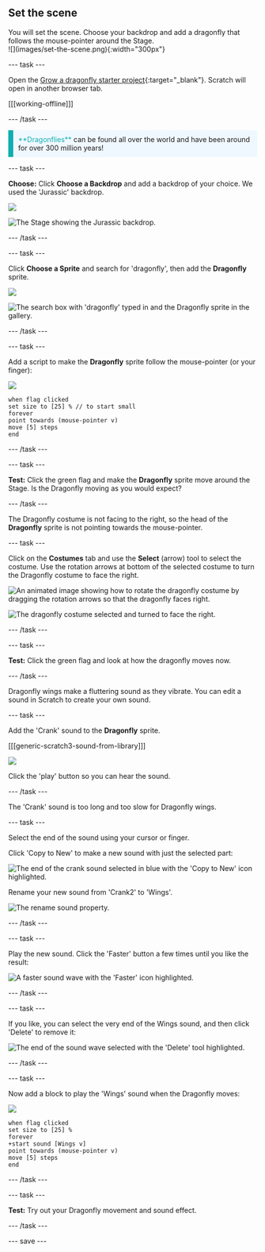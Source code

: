 ## Set the scene

<div style="display: flex; flex-wrap: wrap">
<div style="flex-basis: 200px; flex-grow: 1; margin-right: 15px;">
You will set the scene. Choose your backdrop and add a dragonfly that follows the mouse-pointer around the Stage.
</div>
<div>
![](images/set-the-scene.png){:width="300px"}
</div>
</div>

--- task ---

Open the [Grow a dragonfly starter project](https://scratch.mit.edu/projects/535695413/editor){:target="_blank"}. Scratch will open in another browser tab.

[[[working-offline]]]

--- /task ---

<p style="border-left: solid; border-width:10px; border-color: #0faeb0; background-color: aliceblue; padding: 10px;">
<span style="color: #0faeb0">**Dragonflies**</span> can be found all over the world and have been around for over 300 million years!</p>

--- task ---

**Choose:** Click **Choose a Backdrop** and add a backdrop of your choice. We used the 'Jurassic' backdrop.

![](images/choose-backdrop-icon.png)

![The Stage showing the Jurassic backdrop.](images/Jurassic-backdrop.png)

--- /task ---

--- task ---

Click **Choose a Sprite** and search for 'dragonfly', then add the **Dragonfly** sprite.

![](images/choose-sprite-icon.png)

![The search box with 'dragonfly' typed in and the Dragonfly sprite in the gallery.](images/dragonfly-search.png)

--- /task ---

--- task ---

Add a script to make the **Dragonfly** sprite follow the mouse-pointer (or your finger):

![](images/dragonfly-icon.png)

```blocks3
when flag clicked
set size to [25] % // to start small
forever
point towards (mouse-pointer v)
move [5] steps
end
```
--- /task ---

--- task ---

**Test:** Click the green flag and make the **Dragonfly** sprite move around the Stage. Is the Dragonfly moving as you would expect?

--- /task ---

The Dragonfly costume is not facing to the right, so the head of the **Dragonfly** sprite is not pointing towards the mouse-pointer.

--- task ---

Click on the **Costumes** tab and use the **Select** (arrow) tool to select the costume. Use the rotation arrows at bottom of the selected costume to turn the Dragonfly costume to face the right.

![An animated image showing how to rotate the dragonfly costume by dragging the rotation arrows so that the dragonfly faces right.](images/rotated-costume.gif)

![The dragonfly costume selected and turned to face the right.](images/rotated-costume.png)

--- /task ---

--- task ---

**Test:** Click the green flag and look at how the dragonfly moves now.

--- /task ---

Dragonfly wings make a fluttering sound as they vibrate. You can edit a sound in Scratch to create your own sound.

--- task ---

Add the 'Crank' sound to the **Dragonfly** sprite.

[[[generic-scratch3-sound-from-library]]]

![](images/crank-sound-editor.png)

Click the 'play' button so you can hear the sound.

--- /task ---

The 'Crank' sound is too long and too slow for Dragonfly wings.

--- task ---

Select the end of the sound using your cursor or finger.

Click 'Copy to New' to make a new sound with just the selected part:

![The end of the crank sound selected in blue with the 'Copy to New' icon highlighted.](images/crank-copy-end.png)

Rename your new sound from 'Crank2' to 'Wings'.

![The rename sound property.](images/crank-wings-sound.png) 

--- /task ---

--- task ---

Play the new sound. Click the 'Faster' button a few times until you like the result:

![A faster sound wave with the 'Faster' icon highlighted.](images/wings-faster.png)

--- /task ---

--- task ---

If you like, you can select the very end of the Wings sound, and then click 'Delete' to remove it:

![The end of the sound wave selected with the 'Delete' tool highlighted.](images/wings-shorter.png)

--- /task ---

--- task ---

Now add a block to play the 'Wings' sound when the Dragonfly moves:

![](images/dragonfly-icon.png)

```blocks3
when flag clicked
set size to [25] %
forever
+start sound [Wings v]
point towards (mouse-pointer v)
move [5] steps
end
```
--- /task ---

--- task ---

**Test:** Try out your Dragonfly movement and sound effect.

--- /task ---

--- save ---
